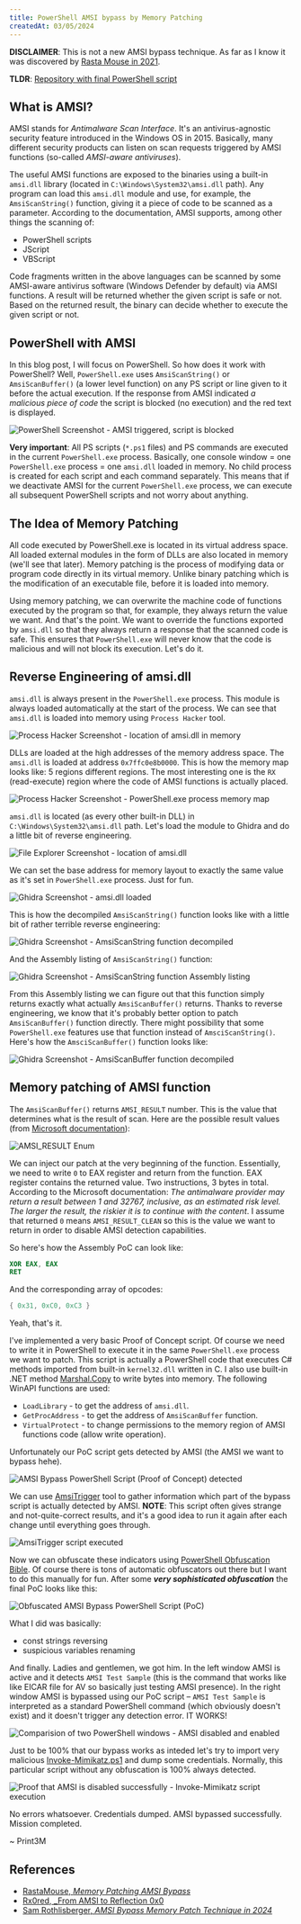 ```yaml
---
title: PowerShell AMSI bypass by Memory Patching
createdAt: 03/05/2024
---
```


**DISCLAIMER**: This is not a new AMSI bypass technique. As far as I know it was discovered by [Rasta Mouse in 2021](https://rastamouse.me/memory-patching-amsi-bypass/).

**TLDR**: [Repository with final PowerShell script](https://github.com/Print3M/amsi-memory-patching?tab=readme-ov-file)

## What is AMSI?

AMSI stands for _Antimalware Scan Interface_. It's an antivirus-agnostic security feature introduced in the Windows OS in 2015. Basically, many different security products can listen on scan requests triggered by AMSI functions (so-called _AMSI-aware antiviruses_).

The useful AMSI functions are exposed to the binaries using a built-in `amsi.dll` library (located in `C:\Windows\System32\amsi.dll` path). Any program can load this `amsi.dll` module and use, for example, the `AmsiScanString()` function, giving it a piece of code to be scanned as a parameter. According to the documentation, AMSI supports, among other things the scanning of:

- PowerShell scripts
- JScript
- VBScript

Code fragments written in the above languages can be scanned by some AMSI-aware antivirus software (Windows Defender by default) via AMSI functions. A result will be returned whether the given script is safe or not. Based on the returned result, the binary can decide whether to execute the given script or not.

## PowerShell with AMSI

In this blog post, I will focus on PowerShell. So how does it work with PowerShell? Well, `PowerShell.exe` uses `AmsiScanString()` or `AmsiScanBuffer()` (a lower level function) on any PS script or line given to it before the actual execution. If the response from AMSI indicated _a malicious piece of code_ the script is blocked (no execution) and the red text is displayed.

![PowerShell Screenshot - AMSI triggered, script is blocked](/imgs/amsi-memory-patching-bypass/16.png)

**Very important**: All PS scripts (`*.ps1` files) and PS commands are executed in the current `PowerShell.exe` process. Basically, one console window = one `PowerShell.exe` process = one `amsi.dll` loaded in memory. No child process is created for each script and each command separately. This means that if we deactivate AMSI for the current `PowerShell.exe` process, we can execute all subsequent PowerShell scripts and not worry about anything.

## The Idea of Memory Patching

All code executed by PowerShell.exe is located in its virtual address space. All loaded external modules in the form of DLLs are also located in memory (we'll see that later). Memory patching is the process of modifying data or program code directly in its virtual memory. Unlike binary patching which is the modification of an executable file, before it is loaded into memory.

Using memory patching, we can overwrite the machine code of functions executed by the program so that, for example, they always return the value we want. And that's the point. We want to override the functions exported by `amsi.dll` so that they always return a response that the scanned code is safe. This ensures that `PowerShell.exe` will never know that the code is malicious and will not block its execution. Let's do it.

## Reverse Engineering of amsi.dll

`amsi.dll` is always present in the `PowerShell.exe` process. This module is always loaded automatically at the start of the process. We can see that `amsi.dll` is loaded into memory using `Process Hacker` tool.

![Process Hacker Screenshot - location of amsi.dll in memory](/imgs/amsi-memory-patching-bypass/1.png)

DLLs are loaded at the high addresses of the memory address space. The `amsi.dll` is loaded at address `0x7ffc0e8b0000`. This is how the memory map looks like: 5 regions different regions. The most interesting one is the `RX` (read-execute) region where the code of AMSI functions is actually placed.

![Process Hacker Screenshot - PowerShell.exe process memory map](/imgs/amsi-memory-patching-bypass/3.png)

`amsi.dll` is located (as every other built-in DLL) in `C:\Windows\System32\amsi.dll` path. Let's load the module to Ghidra and do a little bit of reverse engineering.

![File Explorer Screenshot - location of amsi.dll](/imgs/amsi-memory-patching-bypass/4.png)

We can set the base address for memory layout to exactly the same value as it's set in `PowerShell.exe` process. Just for fun.

![Ghidra Screenshot - amsi.dll loaded](/imgs/amsi-memory-patching-bypass/5.png)

This is how the decompiled `AmsiScanString()` function looks like with a little bit of rather terrible reverse engineering:

![Ghidra Screenshot - AmsiScanString function decompiled](/imgs/amsi-memory-patching-bypass/6.png)

And the Assembly listing of `AmsiScanString()` function:

![Ghidra Screenshot - AmsiScanString function Assembly listing](/imgs/amsi-memory-patching-bypass/7.png)

From this Assembly listing we can figure out that this function simply returns exactly what actually `AmsiScanBuffer()` returns. Thanks to reverse engineering, we know that it's probably better option to patch `AmsiScanBuffer()` function directly. There might possibility that some `PowerShell.exe` features use that function instead of `AmsciScanString()`. Here's how the `AmsciScanBuffer()` function looks like:

![Ghidra Screenshot - AmsiScanBuffer function decompiled](/imgs/amsi-memory-patching-bypass/13.png)

## Memory patching of AMSI function

The `AmsiScanBuffer()` returns `AMSI_RESULT` number. This is the value that determines what is the result of scan. Here are the possible result values (from [Microsoft documentation](https://learn.microsoft.com/en-us/windows/win32/api/amsi/ne-amsi-amsi_result)):

![AMSI_RESULT Enum](/imgs/amsi-memory-patching-bypass/8.png)

We can inject our patch at the very beginning of the function. Essentially, we need to write `0` to EAX register and return from the function. EAX register contains the returned value. Two instructions, 3 bytes in total. According to the Microsoft documentation: _The antimalware provider may return a result between 1 and 32767, inclusive, as an estimated risk level. The larger the result, the riskier it is to continue with the content_. I assume that returned `0` means `AMSI_RESULT_CLEAN` so this is the value we want to return in order to disable AMSI detection capabilities.

So here's how the Assembly PoC can look like:

```nasm
XOR EAX, EAX
RET
```

And the corresponding array of opcodes:

```powershell
{ 0x31, 0xC0, 0xC3 } 
```

Yeah, that's it.

I've implemented a very basic Proof of Concept script. Of course we need to write it in PowerShell to execute it in the same `PowerShell.exe` process we want to patch. This script is actually a PowerShell code that executes C# methods imported from built-in `kernel32.dll` written in C. I also use built-in .NET method [Marshal.Copy](https://learn.microsoft.com/pl-pl/dotnet/api/system.runtime.interopservices.marshal.copy?view=net-8.0) to write bytes into memory. The following WinAPI functions are used:

- `LoadLibrary` - to get the address of `amsi.dll`.
- `GetProcAddress` - to get the address of `AmsiScanBuffer` function.
- `VirtualProtect` - to change permissions to the memory region of AMSI functions code (allow write operation).

Unfortunately our PoC script gets detected by AMSI (the AMSI we want to bypass hehe).

![AMSI Bypass PowerShell Script (Proof of Concept) detected](/imgs/amsi-memory-patching-bypass/10.png)

We can use [AmsiTrigger](https://github.com/RythmStick/AMSITrigger) tool to gather information which part of the bypass script is actually detected by AMSI. **NOTE**: This script often gives strange and not-quite-correct results, and it's a good idea to run it again after each change until everything goes through.

![AmsiTrigger script executed](/imgs/amsi-memory-patching-bypass/11.png)

Now we can obfuscate these indicators using [PowerShell Obfuscation Bible](https://github.com/t3l3machus/PowerShell-Obfuscation-Bible). Of course there is tons of automatic obfuscators out there but I want to do this manually for fun. After some **_very sophisticated obfuscation_** the final PoC looks like this:

![Obfuscated AMSI Bypass PowerShell Script (PoC)](/imgs/amsi-memory-patching-bypass/12.png)

What I did was basically:

- const strings reversing
- suspicious variables renaming

And finally. Ladies and gentlemen, we got him. In the left window AMSI is active and it detects `AMSI Test Sample` (this is the command that works like like EICAR file for AV so basically just testing AMSI presence). In the right window AMSI is bypassed using our PoC script – `AMSI Test Sample` is interpreted as a standard PowerShell command (which obviously doesn't exist) and it doesn't trigger any detection error. IT WORKS!

![Comparision of two PowerShell windows - AMSI disabled and enabled](/imgs/amsi-memory-patching-bypass/14.png)

Just to be 100% that our bypass works as inteded let's try to import very malicious [Invoke-Mimikatz.ps1](https://github.com/samratashok/nishang/blob/master/Gather/Invoke-Mimikatz.ps1) and dump some credentials. Normally, this particular script without any obfuscation is 100% always detected.

![Proof that AMSI is disabled successfully - Invoke-Mimikatz script execution](/imgs/amsi-memory-patching-bypass/15.png)

No errors whatsoever. Credentials dumped. AMSI bypassed successfully. Mission completed.

\~ Print3M

## References

- [RastaMouse, _Memory Patching AMSI Bypass_](https://rastamouse.me/memory-patching-amsi-bypass/)
- [Rx0red, _From AMSI to Reflection 0x0](https://rxored.github.io/post/csharploader/bypassing-amsi-with-csharp/)
- [Sam Rothlisberger, _AMSI Bypass Memory Patch Technique in 2024_](https://medium.com/@sam.rothlisberger/amsi-bypass-memory-patch-technique-in-2024-f5560022752b)
